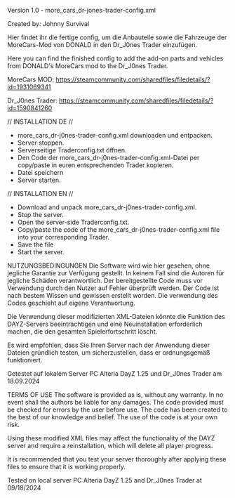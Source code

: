 Version 1.0 - more_cars_dr-jones-trader-config.xml

Created by: Johnny Survival

Hier findet ihr die fertige config, um die Anbauteile sowie die Fahrzeuge der MoreCars-Mod von DONALD in den Dr_J0nes Trader einzufügen.

Here you can find the finished config to add the add-on parts and vehicles from DONALD's MoreCars mod to the Dr_J0nes Trader.

MoreCars MOD: https://steamcommunity.com/sharedfiles/filedetails/?id=1931069341

Dr_J0nes Trader: https://steamcommunity.com/sharedfiles/filedetails/?id=1590841260

// INSTALLATION DE //
- more_cars_dr-j0nes-trader-config.xml downloaden und entpacken.
- Server stoppen.
- Serverseitige Traderconfig.txt öffnen.
- Den Code der more_cars_dr-j0nes-trader-config.xml-Datei per copy/paste in euren entsprechenden Trader kopieren.
- Datei speichern
- Server starten.

// INSTALLATION EN //
- Download and unpack more_cars_dr-j0nes-trader-config.xml.
- Stop the server.
- Open the server-side Traderconfig.txt.
- Copy/paste the code of the more_cars_dr-j0nes-trader-config.xml file into your corresponding Trader.
- Save the file
- Start the server.

NUTZUNGSBEDINGUNGEN
Die Software wird wie hier gesehen, ohne jegliche Garantie zur Verfügung gestellt.
In keinem Fall sind die Autoren für jegliche Schäden verantwortlich. Der bereitgestellte Code muss vor Verwendung durch den Nutzer auf Fehler überprüft werden.
Der Code ist nach bestem Wissen und gewissen erstellt worden.
Die verwendung des Codes geschieht auf eigene Verantwortung.

Die Verwendung dieser modifizierten XML-Dateien könnte die Funktion des DAYZ-Servers beeinträchtigen und eine Neuinstallation erforderlich machen, die
den gesamten Spielerfortschritt löscht.

Es wird empfohlen, dass Sie Ihren Server nach der Anwendung dieser Dateien gründlich testen, um sicherzustellen, dass er ordnungsgemäß funktioniert.

Getestet auf lokalem Server PC Alteria DayZ 1.25 und Dr_J0nes Trader am 18.09.2024

TERMS OF USE
The software is provided as is, without any warranty.
In no event shall the authors be liable for any damages. The code provided must be checked for errors by the user before use.
The code has been created to the best of our knowledge and belief.
The use of the code is at your own risk.

Using these modified XML files may affect the functionality of the DAYZ server and require a reinstallation, which will
delete all player progress.

It is recommended that you test your server thoroughly after applying these files to ensure that it is working properly.

Tested on local server PC Alteria DayZ 1.25 and Dr_J0nes Trader at 09/18/2024
